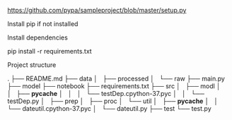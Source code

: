 https://github.com/pypa/sampleproject/blob/master/setup.py

Install pip if not installed

Install dependencies

pip install -r requirements.txt


Project structure

.
├── README.md
├── data
│   ├── processed
│   └── raw
├── main.py
├── model
├── notebook
├── requirements.txt
├── src
│   ├── modl
│   │   ├── __pycache__
│   │   │   └── testDep.cpython-37.pyc
│   │   └── testDep.py
│   ├── prep
│   ├── proc
│   └── util
│       ├── __pycache__
│       │   └── dateutil.cpython-37.pyc
│       └── dateutil.py
├── test
└── test.py